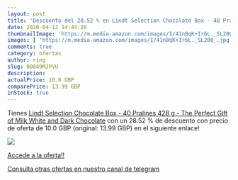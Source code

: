 ```yaml
---
layout: post
title: 'Descuento del 28.52 % en Lindt Selection Chocolate Box - 40 Prali'
date: 2020-04-12 14:44:20
thumbnailImage: 'https://m.media-amazon.com/images/I/41n8qK+Ir6L._SL200_.jpg'
images: [ 'https://m.media-amazon.com/images/I/41n8qK+Ir6L._SL200_.jpg' ]
comments: true
category: ofertas
author: ring
slug: B0049MJPVU
description:
actualPrice: 10.0 GBP
comparePrice: 13.99 GBP
inStock: true
---
```


Tienes [Lindt Selection Chocolate Box - 40 Pralines  428 g - The Perfect Gift of Milk  White and Dark Chocolate](https://www.amazon.com/dp/B0049MJPVU/?tag=redken08-20) con un 28.52 % de descuento con precio de oferta de 10.0 GBP (original: 13.99 GBP) en el siguiente enlace!

[![](https://m.media-amazon.com/images/I/41n8qK+Ir6L._SL200_.jpg)](https://www.amazon.com/dp/B0049MJPVU/?tag=redken08-20)

[Accede a la oferta!!](https://www.amazon.com/dp/B0049MJPVU/?tag=redken08-20)

[Consulta otras ofertas en nuestro canal de telegram](https://t.me/s/ofertas25)
